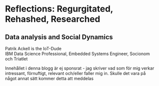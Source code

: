 # Reflections: Regurgitated, Rehashed, Researched 
## Data analysis and Social Dynamics

Patrik Ackell is the IoT-Dude
<br>
IBM Data Science Professional, Embedded Systems Engineer, Socionom och Triatlet

Innehållet i denna blogg är ej sponsrat - jag skriver vad som för mig verkar intressant, förnuftigt, relevant och/eller faller mig in. 
Skulle det vara på något annat sätt kommer detta att meddelas


